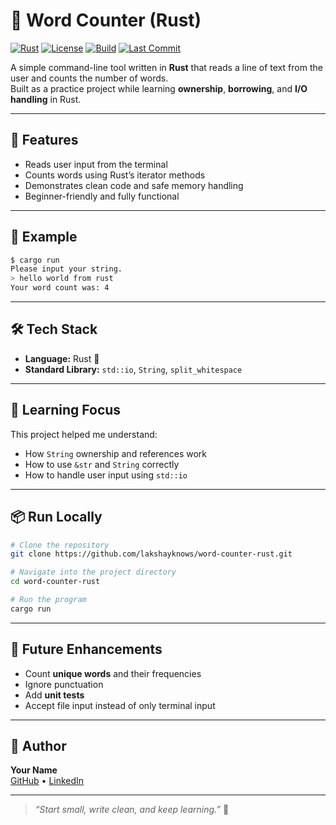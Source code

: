 # 🦀 Word Counter (Rust)

[![Rust](https://img.shields.io/badge/Rust-1.80%2B-orange?logo=rust)](https://www.rust-lang.org/)
[![License](https://img.shields.io/badge/license-MIT-blue.svg)](LICENSE)
[![Build](https://img.shields.io/badge/build-passing-brightgreen)]()
[![Last Commit](https://img.shields.io/github/last-commit/<your-username>/word-counter-rs)](https://github.com/<your-username>/word-counter-rust)

A simple command-line tool written in **Rust** that reads a line of text from the user and counts the number of words.  
Built as a practice project while learning **ownership**, **borrowing**, and **I/O handling** in Rust.

---

## 🚀 Features

- Reads user input from the terminal  
- Counts words using Rust’s iterator methods  
- Demonstrates clean code and safe memory handling  
- Beginner-friendly and fully functional  

---

## 🧩 Example

```bash
$ cargo run
Please input your string.
> hello world from rust
Your word count was: 4
```

---

## 🛠️ Tech Stack

* **Language:** Rust 🦀  
* **Standard Library:** `std::io`, `String`, `split_whitespace`

---

## 🧠 Learning Focus

This project helped me understand:

* How `String` ownership and references work  
* How to use `&str` and `String` correctly  
* How to handle user input using `std::io`

---

## 📦 Run Locally

```bash
# Clone the repository
git clone https://github.com/lakshayknows/word-counter-rust.git

# Navigate into the project directory
cd word-counter-rust

# Run the program
cargo run
```

---

## 📝 Future Enhancements

* Count **unique words** and their frequencies  
* Ignore punctuation  
* Add **unit tests**  
* Accept file input instead of only terminal input  

---

## 💬 Author

**Your Name**  
[GitHub](https://github.com/lakshayknows) • [LinkedIn](https://linkedin.com/in/lakshayhanda)

---

> *“Start small, write clean, and keep learning.”* 🌱
